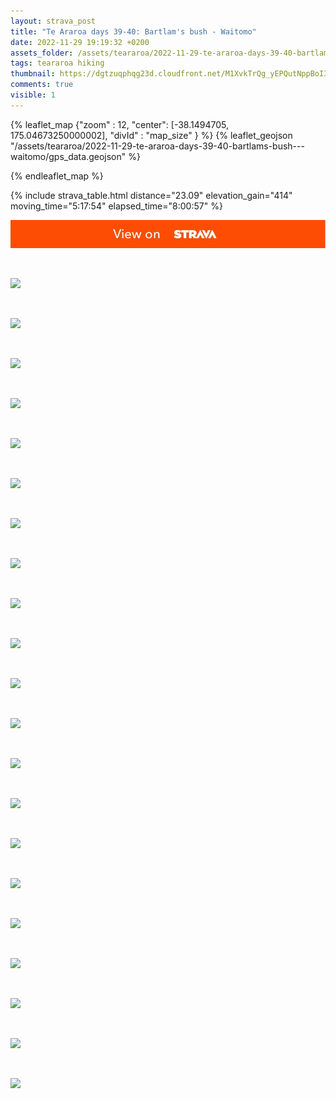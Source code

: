 ```yaml
---
layout: strava_post
title: "Te Araroa days 39-40: Bartlam's bush - Waitomo"
date: 2022-11-29 19:19:32 +0200
assets_folder: /assets/teararoa/2022-11-29-te-araroa-days-39-40-bartlams-bush---waitomo
tags: teararoa hiking
thumbnail: https://dgtzuqphqg23d.cloudfront.net/M1XvkTrQg_yEPQutNppBoI3pr9wZ6wsSN9YC6ujQ658-1024x768.jpg
comments: true
visible: 1
---
```



{% leaflet_map {"zoom" : 12,
                  "center": [-38.1494705, 175.04673250000002],
                 "divId" : "map_size" } %}
    {% leaflet_geojson "/assets/teararoa/2022-11-29-te-araroa-days-39-40-bartlams-bush---waitomo/gps_data.geojson" %}

{% endleaflet_map %}





{% include strava_table.html distance="23.09" elevation_gain="414" moving_time="5:17:54" elapsed_time="8:00:57" %}

[![](/assets/strava.jpg)](https://www.strava.com/activities/8250461830)


<br />

![](https://dgtzuqphqg23d.cloudfront.net/M1XvkTrQg_yEPQutNppBoI3pr9wZ6wsSN9YC6ujQ658-1024x768.jpg)


<br />

![](https://dgtzuqphqg23d.cloudfront.net/Qa6a6jBPFJ5yNTXHtRLEwExzi7rFIGwjaUFRFT2eieA-1024x768.jpg)


<br />

![](https://image.mux.com/mWVO8JJHZ78xlBhsKM8m4VvxQkla3169TyB7dJFXoZg/thumbnail.jpg?width=800&height=450&fit_mode=preserve&time=0)


<br />

![](https://image.mux.com/2Gvq02qxuEnEiMUzkicXlVxuRkOCatgnujbGZQQ01AssY/thumbnail.jpg?width=800&height=450&fit_mode=preserve&time=0)


<br />

![](https://dgtzuqphqg23d.cloudfront.net/QmO2oE1m-Q-hGRkJLXQIOjEjFPCTi9BrTwgR0K3ROGU-1024x768.jpg)


<br />

![](https://dgtzuqphqg23d.cloudfront.net/J8lqxQW0UTDNfxVCOwMpMoA-zU_kKJpG7FaIKRgQWhI-1024x768.jpg)


<br />

![](https://dgtzuqphqg23d.cloudfront.net/JgymkwUxRj2D1UDaMJ1dl8P9x-dK00BkPtnrVJxe2SU-1024x768.jpg)


<br />

![](https://dgtzuqphqg23d.cloudfront.net/t3YyXLVfZawCSNXg83F74aNKTjFkoduHr6OgkVj_ziM-1024x768.jpg)


<br />

![](https://dgtzuqphqg23d.cloudfront.net/xJJQT_uPO-nIwLZXw9L1zteJ_XXC-klk6GA2TNrAS8Y-1024x768.jpg)


<br />

![](https://dgtzuqphqg23d.cloudfront.net/Cjgq8B1hvnDZ6bW-VeP_sUR3VnMwiOGyB-llnc1AoN0-1024x768.jpg)


<br />

![](https://dgtzuqphqg23d.cloudfront.net/hgbYSgRXof9MTfy17QcHs5CuXvu3AJCCJYnit-GnO2g-1024x768.jpg)


<br />

![](https://dgtzuqphqg23d.cloudfront.net/8T7M5FcsBu5E_uJSNWI3-Us3PGChQGb3qI9VkaL0ZlQ-1024x768.jpg)


<br />

![](https://dgtzuqphqg23d.cloudfront.net/-xdZrjQM8Cz8KiCk3LT6mhpvaXmkzwxQF5jzmNzRGYM-1024x768.jpg)


<br />

![](https://dgtzuqphqg23d.cloudfront.net/M4ya5JcvRlzWaxYIMsHF2hz_jqBARWlVm5fV7G0xnLQ-768x1024.jpg)


<br />

![](https://dgtzuqphqg23d.cloudfront.net/R9nAI47YCG8b0jsdhROMbPGBWUKmrgAoa1xX3M43HHU-768x1024.jpg)


<br />

![](https://dgtzuqphqg23d.cloudfront.net/rc4gLKaNIMKIc4kQcSo5f0Lq-jXn07nxH1MXamBM4Ws-1024x768.jpg)


<br />

![](https://dgtzuqphqg23d.cloudfront.net/a_LGATgQ2MwN_Oychh3q5ff6zvvYlH-dkshP43QgMIU-1024x768.jpg)


<br />

![](https://dgtzuqphqg23d.cloudfront.net/JECGHCawEAeCcPuSe7QfkuUtGwoOhcgPPuyPpl-Ivho-1024x768.jpg)


<br />

![](https://dgtzuqphqg23d.cloudfront.net/5lOmDul0sdpLhyG-5coiRZPsbNfzeWiKpCRkJS4hNeI-1024x768.jpg)


<br />

![](https://dgtzuqphqg23d.cloudfront.net/ILJA5S1-F2m_lo2POpAKOsjGEdLpM4W7uo0PuazO4eA-1024x768.jpg)


<br />

![](https://dgtzuqphqg23d.cloudfront.net/wTP4bc1f_WgpVlPJ4C9xxin8IFKOTiMsN3q93haqEqw-1024x768.jpg)

